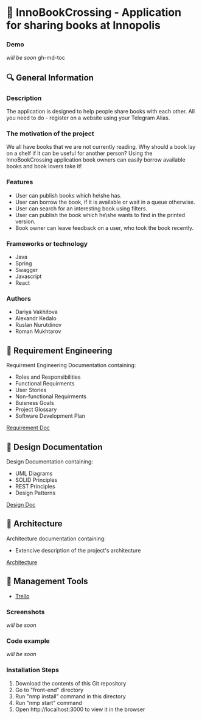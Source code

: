 # :green_book: InnoBookCrossing - Application for sharing books at Innopolis

### Demo

*will be soon*
gh-md-toc

## :mag: General Information 

### Description

The application is designed to help people share books with each other. All you need to do - register on a website using your Telegram Alias. 

### The motivation of the project 

We all have books that we are not currently reading. Why should a book lay on a shelf if it can be useful for another person? Using the InnoBookCrossing application book owners can easily borrow available books and book lovers take it! 

### Features

* User can publish books which he\she has.
* User can borrow the book, if it is available or wait in a queue otherwise.
* User can search for an interesting book using filters.
* User can publish the book which he\she wants to find in the printed version.
* Book owner can leave feedback on a user, who took the book recently.

### Frameworks or technology

* Java
* Spring
* Swagger
* Javascript
* React

### Authors
 
 * Dariya Vakhitova
 * Alexandr Kedalo
 * Ruslan Nurutdinov
 * Roman Mukhtarov
 
## :round_pushpin: Requirement Engineering 

Requirment Engineering Documentation containing:
 * Roles and Responsibilities
 * Functional Requirments
 * User Stories
 * Non-functional Requirments
 * Buisness Goals
 * Project Glossary
 * Software Development Plan

[Requirement Doc](https://github.com/yadariya/InnoBookCrossing/blob/master/Requirement%20Engineering.pdf)

## :scroll: Design Documentation

Design Documentation containing:
 * UML Diagrams
 * SOLID Principles
 * REST Principles
 * Design Patterns

[Design Doc](Documentation/Design%20Documentation.md)

## :hammer: Architecture

Architecture documentation containing:
 * Extencive description of the project's architecture

[Architecture](Documentation/Architecture.md)

## :date: Management Tools

 * [Trello](https://trello.com/b/S3ty1HNP/project-managment)

### Screenshots

*will be soon*

### Code example

*will be soon*

### Installation Steps

 1) Download the contents of this Git repository
 2) Go to "front-end" directory
 3) Run "nmp install" command in this directory
 4) Run "nmp start" command
 5) Open http://localhost:3000 to view it in the browser
